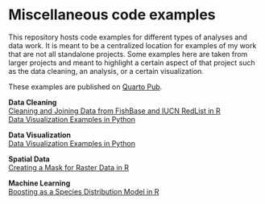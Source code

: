# Miscellaneous code examples

This repository hosts code examples for different types of analyses and data work. It is meant to be a centralized location for examples of my work that are not all standalone projects. Some examples here are taken from larger projects and meant to highlight a certain aspect of that project such as the data cleaning, an analysis, or a certain visualization.

These examples are published on [Quarto Pub](https://elkewind.quarto.pub/).

**Data Cleaning**<br>
[Cleaning and Joining Data from FishBase and IUCN RedList in R](https://elkewind.quarto.pub/cleaning-and-joining-data-from-fishbase-and-iucn-redlist/)<br>
[Data Visualization Examples in Python](https://elkewind.quarto.pub/data-visualization-examples-in-python/)

**Data Visualization**<br>
[Data Visualization Examples in Python](https://elkewind.quarto.pub/data-visualization-examples-in-python/)

**Spatial Data**<br>
[Creating a Mask for Raster Data in R](https://elkewind.quarto.pub/creating-a-mask-for-raster-data-in-r/)

**Machine Learning**<br>
[Boosting as a Species Distribution Model in R](https://elkewind.quarto.pub/boosting-as-a-species-distribution-model-in-r/)
